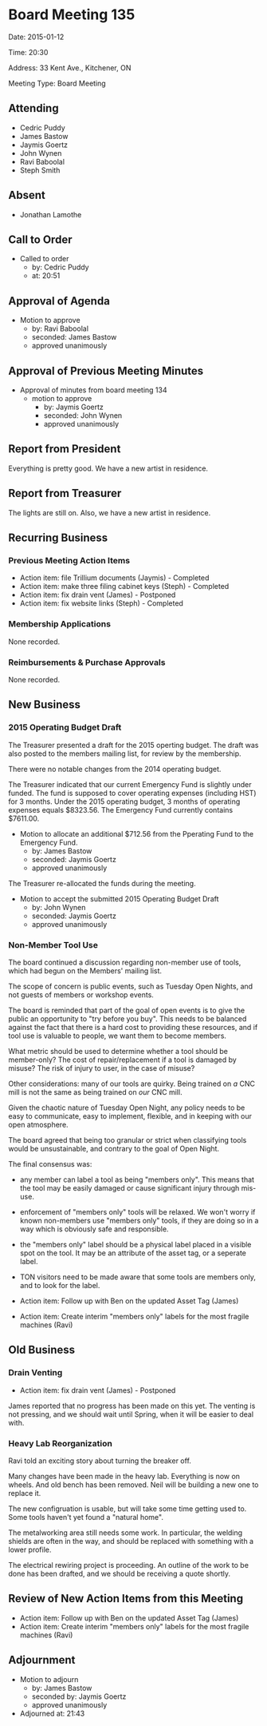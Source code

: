 # Board Meeting 135

Date: 2015-01-12

Time: 20:30

Address: 33 Kent Ave., Kitchener, ON

Meeting Type: Board Meeting

## Attending
* Cedric Puddy
* James Bastow
* Jaymis Goertz
* John Wynen
* Ravi Baboolal
* Steph Smith

## Absent
* Jonathan Lamothe

## Call to Order
* Called to order
    * by: Cedric Puddy
    * at: 20:51

## Approval of Agenda
* Motion to approve
    * by: Ravi Baboolal
    * seconded: James Bastow
    * approved unanimously

## Approval of Previous Meeting Minutes

* Approval of minutes from board meeting 134
    * motion to approve
        * by: Jaymis Goertz
        * seconded: John Wynen
        * approved unanimously

## Report from President

Everything is pretty good. We have a new artist in residence.

## Report from Treasurer

The lights are still on. Also, we have a new artist in residence.

## Recurring Business

### Previous Meeting Action Items
* Action item: file Trillium documents (Jaymis) - Completed
* Action item: make three filing cabinet keys (Steph) - Completed
* Action item: fix drain vent (James) - Postponed
* Action item: fix website links (Steph) - Completed

### Membership Applications

None recorded.

### Reimbursements & Purchase Approvals

None recorded.

## New Business

### 2015 Operating Budget Draft

The Treasurer presented a draft for the 2015 operting budget. The draft was also posted to the members mailing list, for review by the membership.

There were no notable changes from the 2014 operating budget. 

The Treasurer indicated that our current Emergency Fund is slightly under funded. The fund is supposed to cover operating expenses (including HST) for 3 months. Under the 2015 operating budget, 3 months of operating expenses equals $8323.56. The Emergency Fund currently contains $7611.00.

* Motion to allocate an additional $712.56 from the Pperating Fund to the Emergency Fund. 
    * by: James Bastow
    * seconded: Jaymis Goertz
    * approved unanimously
		
The Treasurer re-allocated the funds during the meeting.

* Motion to accept the submitted 2015 Operating Budget Draft 
    * by: John Wynen
    * seconded: Jaymis Goertz
    * approved unanimously

### Non-Member Tool Use

The board continued a discussion regarding non-member use of tools, which had begun on the Members' mailing list.

The scope of concern is public events, such as Tuesday Open Nights, and not guests of members or workshop events.

The board is reminded that part of the goal of open events is to give the public an opportunity to "try before you buy". This needs to be balanced against the fact that there is a hard cost to providing these resources, and if tool use is valuable to people, we want them to become members.

What metric should be used to determine whether a tool should be member-only? The cost of repair/replacement if a tool is damaged by misuse? The risk of injury to user, in the case of misuse?

Other considerations: many of our tools are quirky. Being trained on *a* CNC mill is not the same as being trained on *our* CNC mill. 

Given the chaotic nature of Tuesday Open Night, any policy needs to be easy to communicate, easy to implement, flexible, and in keeping with our open atmosphere.

The board agreed that being too granular or strict when classifying tools would be unsustainable, and contrary to the goal of Open Night. 

The final consensus was:

* any member can label a tool as being "members only". This means that the tool may be easily damaged or cause significant injury through mis-use.

* enforcement of "members only" tools will be relaxed. We won't worry if known non-members use "members only" tools, if they are doing so in a way which is obviously safe and responsible.  

* the "members only" label should be a physical label placed in a visible spot on the tool. It may be an attribute of the asset tag, or a seperate label.

* TON visitors need to be made aware that some tools are members only, and to look for the label.

* Action item: Follow up with Ben on the updated Asset Tag (James)

* Action item: Create interim "members only" labels for the most fragile machines (Ravi)

## Old Business

### Drain Venting

* Action item: fix drain vent (James) - Postponed

James reported that no progress has been made on this yet. The venting is not pressing, and we should wait until Spring, when it will be easier to deal with.

### Heavy Lab Reorganization

Ravi told an exciting story about turning the breaker off.

Many changes have been made in the heavy lab. Everything is now on wheels. And old bench has been removed. Neil will be building a new one to replace it. 

The new configruation is usable, but will take some time getting used to. Some tools haven't yet found a "natural home".

The metalworking area still needs some work. In particular, the welding shields are often in the way, and should be replaced with something with a lower profile. 

The electrical rewiring project is proceeding. An outline of the work to be done has been drafted, and we should be receiving a quote shortly.

## Review of New Action Items from this Meeting
* Action item: Follow up with Ben on the updated Asset Tag (James)
* Action item: Create interim "members only" labels for the most fragile machines (Ravi)

## Adjournment
* Motion to adjourn
    * by: James Bastow
    * seconded by: Jaymis Goertz
    * approved unanimously
* Adjourned at: 21:43
